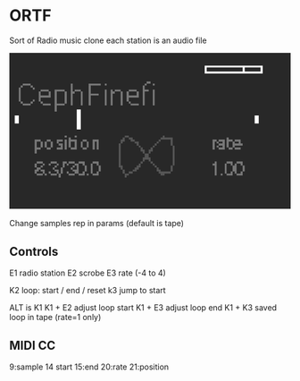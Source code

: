 # ORTF
Sort of Radio music clone
each station is an audio file

![GitHub Logo](/ortf.png)

Change samples rep in params
(default is tape)

## Controls
E1 radio station
E2 scrobe
E3 rate (-4 to 4)

K2 loop: start / end / reset
k3 jump to start

ALT is K1
K1 + E2 adjust loop start
K1 + E3 adjust loop end
K1 + K3 saved  loop in tape (rate=1 only)
 
## MIDI CC
9:sample
14 start
15:end
20:rate
21:position
